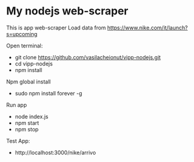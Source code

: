 # My nodejs web-scraper
This is app web-scraper 
Load data from
https://www.nike.com/it/launch?s=upcoming

Open terminal:
- git clone https://github.com/vasilacheionut/vipp-nodejs.git
- cd vipp-nodejs
- npm install

Npm global install
- sudo npm install forever -g

Run app
- node index.js
- npm start
- npm stop


Test App:
- http://localhost:3000/nike/arrivo
